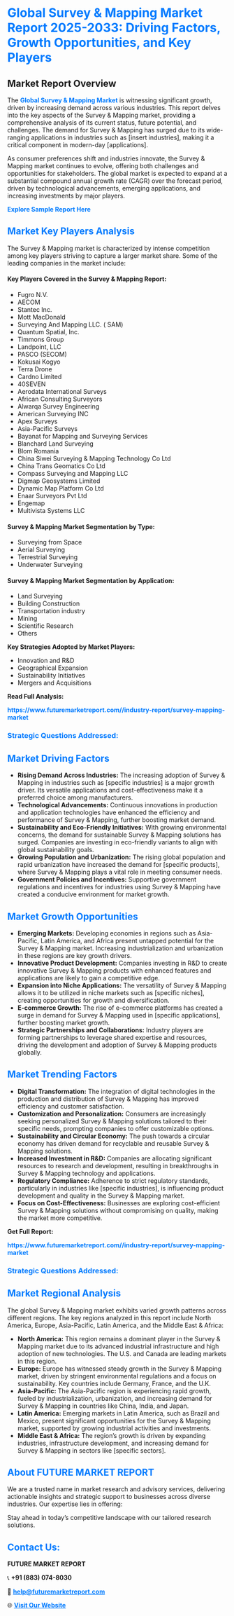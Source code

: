 <h1 style="color: #007BFF;">Global Survey & Mapping Market Report 2025-2033: Driving Factors, Growth Opportunities, and Key Players</h1>

<section id="overview">
<h2>Market Report Overview</h2>
<p>The <a href="https://www.futuremarketreport.com//industry-report/survey-mapping-market" style="color: #007BFF; text-decoration: none;"><strong>Global Survey & Mapping Market</strong></a> is witnessing significant growth, driven by increasing demand across various industries. This report delves into the key aspects of the Survey & Mapping market, providing a comprehensive analysis of its current status, future potential, and challenges. The demand for Survey & Mapping has surged due to its wide-ranging applications in industries such as [insert industries], making it a critical component in modern-day [applications].</p>
<p>As consumer preferences shift and industries innovate, the Survey & Mapping market continues to evolve, offering both challenges and opportunities for stakeholders. The global market is expected to expand at a substantial compound annual growth rate (CAGR) over the forecast period, driven by technological advancements, emerging applications, and increasing investments by major players.</p>
</section>

<section id="overview">
<p><a href="https://www.futuremarketreport.com//request-sample/reportId=51906" style="color: #007BFF; text-decoration: none;"><strong>Explore Sample Report Here</strong></a></p>
</section>

<section id="key-players">
<h2 style="color: #007BFF;">Market Key Players Analysis</h2>
<p>The Survey & Mapping market is characterized by intense competition among key players striving to capture a larger market share. Some of the leading companies in the market include:</p>
<h4>Key Players Covered in the Survey & Mapping Report:</h4>
<ul><li>Fugro N.V.</li><li>AECOM</li><li>Stantec Inc.</li><li>Mott MacDonald</li><li>Surveying And Mapping LLC. ( SAM)</li><li>Quantum Spatial, Inc.</li><li>Timmons Group</li><li>Landpoint, LLC</li><li>PASCO (SECOM)</li><li>Kokusai Kogyo</li><li>Terra Drone</li><li>Cardno Limited</li><li>40SEVEN</li><li>Aerodata International Surveys</li><li>African Consulting Surveyors</li><li>Alwarqa Survey Engineering</li><li>American Surveying INC</li><li>Apex Surveys</li><li>Asia-Pacific Surveys</li><li>Bayanat for Mapping and Surveying Services</li><li>Blanchard Land Surveying</li><li>Blom Romania</li><li>China Siwei Surveying &amp; Mapping Technology Co Ltd</li><li>China Trans Geomatics Co Ltd</li><li>Compass Surveying and Mapping LLC</li><li>Digmap Geosystems Limited</li><li>Dynamic Map Platform Co Ltd</li><li>Enaar Surveyors Pvt Ltd</li><li>Engemap</li><li>Multivista Systems LLC</li></ul>
<h4>Survey & Mapping Market Segmentation by Type:</h4>
<ul><li>Surveying from Space</li><li>Aerial Surveying</li><li>Terrestrial Surveying</li><li>Underwater Surveying</li></ul>

<h4>Survey & Mapping Market Segmentation by Application:</h4>
<ul><li>Land Surveying</li><li>Building Construction</li><li>Transportation industry</li><li>Mining</li><li>Scientific Research</li><li>Others</li></ul>
<p><strong>Key Strategies Adopted by Market Players:</strong></p>
<ul>
<li>Innovation and R&D</li>
<li>Geographical Expansion</li>
<li>Sustainability Initiatives</li>
<li>Mergers and Acquisitions</li>
</ul>
</section>

<section>
<p><strong>Read Full Analysis: </strong></p><a href="https://www.futuremarketreport.com//industry-report/survey-mapping-market" style="color: #007BFF; text-decoration: none;"><strong>https://www.futuremarketreport.com//industry-report/survey-mapping-market</strong></a>
<h3 style="color: #007BFF;">Strategic Questions Addressed:</h3>
</section>

<section id="driving-factors">
<h2 style="color: #007BFF;">Market Driving Factors</h2>
<ul>
<li><strong>Rising Demand Across Industries:</strong> The increasing adoption of Survey & Mapping in industries such as [specific industries] is a major growth driver. Its versatile applications and cost-effectiveness make it a preferred choice among manufacturers.</li>
<li><strong>Technological Advancements:</strong> Continuous innovations in production and application technologies have enhanced the efficiency and performance of Survey & Mapping, further boosting market demand.</li>
<li><strong>Sustainability and Eco-Friendly Initiatives:</strong> With growing environmental concerns, the demand for sustainable Survey & Mapping solutions has surged. Companies are investing in eco-friendly variants to align with global sustainability goals.</li>
<li><strong>Growing Population and Urbanization:</strong> The rising global population and rapid urbanization have increased the demand for [specific products], where Survey & Mapping plays a vital role in meeting consumer needs.</li>
<li><strong>Government Policies and Incentives:</strong> Supportive government regulations and incentives for industries using Survey & Mapping have created a conducive environment for market growth.</li>
</ul>
</section>

<section id="growth-opportunities">
<h2 style="color: #007BFF;">Market Growth Opportunities</h2>
<ul>
<li><strong>Emerging Markets:</strong> Developing economies in regions such as Asia-Pacific, Latin America, and Africa present untapped potential for the Survey & Mapping market. Increasing industrialization and urbanization in these regions are key growth drivers.</li>
<li><strong>Innovative Product Development:</strong> Companies investing in R&D to create innovative Survey & Mapping products with enhanced features and applications are likely to gain a competitive edge.</li>
<li><strong>Expansion into Niche Applications:</strong> The versatility of Survey & Mapping allows it to be utilized in niche markets such as [specific niches], creating opportunities for growth and diversification.</li>
<li><strong>E-commerce Growth:</strong> The rise of e-commerce platforms has created a surge in demand for Survey & Mapping used in [specific applications], further boosting market growth.</li>
<li><strong>Strategic Partnerships and Collaborations:</strong> Industry players are forming partnerships to leverage shared expertise and resources, driving the development and adoption of Survey & Mapping products globally.</li>
</ul>
</section>

<section id="trending-factors">
<h2 style="color: #007BFF;">Market Trending Factors</h2>
<ul>
<li><strong>Digital Transformation:</strong> The integration of digital technologies in the production and distribution of Survey & Mapping has improved efficiency and customer satisfaction.</li>
<li><strong>Customization and Personalization:</strong> Consumers are increasingly seeking personalized Survey & Mapping solutions tailored to their specific needs, prompting companies to offer customizable options.</li>
<li><strong>Sustainability and Circular Economy:</strong> The push towards a circular economy has driven demand for recyclable and reusable Survey & Mapping solutions.</li>
<li><strong>Increased Investment in R&D:</strong> Companies are allocating significant resources to research and development, resulting in breakthroughs in Survey & Mapping technology and applications.</li>
<li><strong>Regulatory Compliance:</strong> Adherence to strict regulatory standards, particularly in industries like [specific industries], is influencing product development and quality in the Survey & Mapping market.</li>
<li><strong>Focus on Cost-Effectiveness:</strong> Businesses are exploring cost-efficient Survey & Mapping solutions without compromising on quality, making the market more competitive.</li>
</ul>
</section>

<section>
<p><strong>Get Full Report: </strong></p><a href="https://www.futuremarketreport.com//industry-report/survey-mapping-market" style="color: #007BFF; text-decoration: none;"><strong>https://www.futuremarketreport.com//industry-report/survey-mapping-market</strong></a>
<h3 style="color: #007BFF;">Strategic Questions Addressed:</h3>
</section>


<section id="regional-analysis">
<h2 style="color: #007BFF;">Market Regional Analysis</h2>
<p>The global Survey & Mapping market exhibits varied growth patterns across different regions. The key regions analyzed in this report include North America, Europe, Asia-Pacific, Latin America, and the Middle East & Africa:</p>
<ul>
<li><strong>North America:</strong> This region remains a dominant player in the Survey & Mapping market due to its advanced industrial infrastructure and high adoption of new technologies. The U.S. and Canada are leading markets in this region.</li>
<li><strong>Europe:</strong> Europe has witnessed steady growth in the Survey & Mapping market, driven by stringent environmental regulations and a focus on sustainability. Key countries include Germany, France, and the U.K.</li>
<li><strong>Asia-Pacific:</strong> The Asia-Pacific region is experiencing rapid growth, fueled by industrialization, urbanization, and increasing demand for Survey & Mapping in countries like China, India, and Japan.</li>
<li><strong>Latin America:</strong> Emerging markets in Latin America, such as Brazil and Mexico, present significant opportunities for the Survey & Mapping market, supported by growing industrial activities and investments.</li>
<li><strong>Middle East & Africa:</strong> The region’s growth is driven by expanding industries, infrastructure development, and increasing demand for Survey & Mapping in sectors like [specific sectors].</li>
</ul>
</section>

<footer>
<h2 style="color: #007BFF;">About FUTURE MARKET REPORT</h2>
<p>We are a trusted name in market research and advisory services, delivering actionable insights and strategic support to businesses across diverse industries. Our expertise lies in offering:</p>

<p>Stay ahead in today’s competitive landscape with our tailored research solutions.</p>

<h2 style="color: #007BFF;">Contact Us:</h2>
<p><strong>FUTURE MARKET REPORT</strong></p>
<p>📞 <strong>+91 (883) 074-8030</strong></p>
<p>📧 <strong><a href="mailto:help@futuremarketreport.com" style="color: #007BFF;">help@futuremarketreport.com</a></strong></p>
<p>🌐 <strong><a href="https://www.futuremarketreport.com/" style="color: #007BFF;">Visit Our Website</a></strong></p>
</footer>